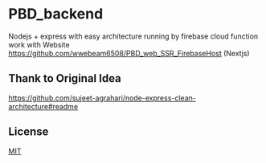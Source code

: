 # PBD_backend
Nodejs + express with easy architecture
running by firebase cloud function
work with Website https://github.com/wwebeam6508/PBD_web_SSR_FirebaseHost (Nextjs)

## Thank to Original Idea
https://github.com/sujeet-agrahari/node-express-clean-architecture#readme

## License

[MIT](LICENSE)
